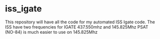 # iss_igate
This repository will have all the code for my automated ISS Igate code.
The ISS have two frequencies for IGATE  437.550mhz and 145.825Mhz
PSAT (NO-84) is much easier to use on 145.825Mhz
